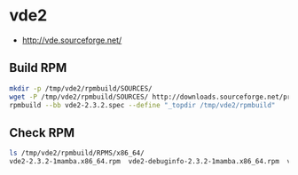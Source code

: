 # vde2
* http://vde.sourceforge.net/


## Build RPM
``` bash
mkdir -p /tmp/vde2/rpmbuild/SOURCES/
wget -P /tmp/vde2/rpmbuild/SOURCES/ http://downloads.sourceforge.net/project/vde/vde2/2.3.2/vde2-2.3.2.tar.gz
rpmbuild --bb vde2-2.3.2.spec --define "_topdir /tmp/vde2/rpmbuild"
```


## Check RPM
``` bash
ls /tmp/vde2/rpmbuild/RPMS/x86_64/
vde2-2.3.2-1mamba.x86_64.rpm  vde2-debuginfo-2.3.2-1mamba.x86_64.rpm  vde2-devel-2.3.2-1mamba.x86_64.rpm
```
